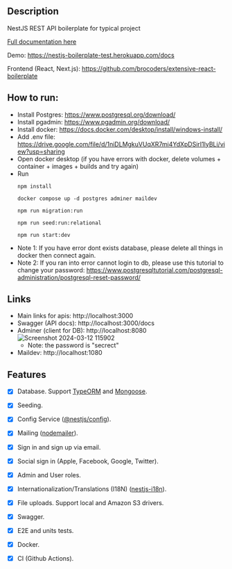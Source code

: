 ## Description <!-- omit in toc -->

NestJS REST API boilerplate for typical project

[Full documentation here](/docs/readme.md)

Demo: <https://nestjs-boilerplate-test.herokuapp.com/docs>

Frontend (React, Next.js): <https://github.com/brocoders/extensive-react-boilerplate>

## How to run:
- Install Postgres: https://www.postgresql.org/download/
- Install pgadmin: https://www.pgadmin.org/download/
- Install docker: https://docs.docker.com/desktop/install/windows-install/
- Add .env file: https://drive.google.com/file/d/1niDLMgkuVUqXR7mi4YdXpDSirI1lyBLi/view?usp=sharing
- Open docker desktop (if you have errors with docker, delete volumes + container + images + builds and try again)
- Run
  ```
  npm install
  ```
  ```
  docker compose up -d postgres adminer maildev
  ```
  ```
  npm run migration:run
  ```
  ```
  npm run seed:run:relational
  ```
  ```
  npm run start:dev
  ```
* Note 1: If you have error dont exists database, please delete all things in docker then connect again.
* Note 2: If you ran into error cannot login to db, please use this tutorial to change your password:
https://www.postgresqltutorial.com/postgresql-administration/postgresql-reset-password/
## Links
- Main links for apis: http://localhost:3000
- Swagger (API docs): http://localhost:3000/docs
- Adminer (client for DB): http://localhost:8080
  ![Screenshot 2024-03-12 115902](https://github.com/Sawashi/Skeleton-nestjs/assets/92447748/4c849b74-eb72-4791-81a7-ae5fdcd0b042)
  * Note: the password is "secrect"
- Maildev: http://localhost:1080

## Features

- [x] Database. Support [TypeORM](https://www.npmjs.com/package/typeorm) and [Mongoose](https://www.npmjs.com/package/mongoose).
- [x] Seeding.
- [x] Config Service ([@nestjs/config](https://www.npmjs.com/package/@nestjs/config)).
- [x] Mailing ([nodemailer](https://www.npmjs.com/package/nodemailer)).
- [x] Sign in and sign up via email.
- [x] Social sign in (Apple, Facebook, Google, Twitter).
- [x] Admin and User roles.
- [x] Internationalization/Translations (I18N) ([nestjs-i18n](https://www.npmjs.com/package/nestjs-i18n)).
- [x] File uploads. Support local and Amazon S3 drivers.
- [x] Swagger.
- [x] E2E and units tests.
- [x] Docker.
- [x] CI (Github Actions).


